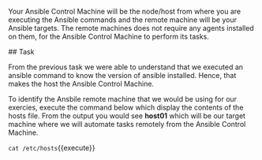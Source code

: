 Your Ansible Control Machine will be the node/host from where you are executing the Ansible commands and the remote machine will be your Ansible targets. The remote machines does not require any agents installed on them, for the Ansible Control Machine to perform its tasks.

## Task

From the previous task we were able to understand that we executed an ansible command to know the version of ansible installed. Hence, that makes the host the Ansible Control Machine. 

To identify the Ansbile remote machine that we would be using for our exercies, execute the command below which display the contents of the hosts file. From the output you would see **host01** which will be our target machine where we will automate tasks remotely from the Ansible Control Machine.

`cat /etc/hosts`{{execute}}
